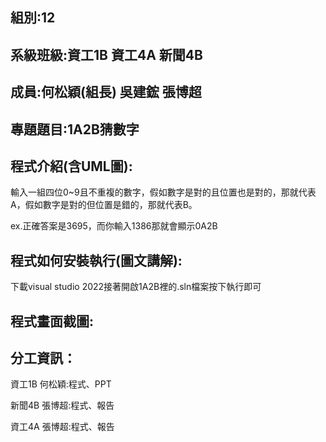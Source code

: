 ## 組別:12

## 系級班級:資工1B  資工4A  新聞4B

## 成員:何松穎(組長)  吳建鋐  張博超

## 專題題目:1A2B猜數字

## 程式介紹(含UML圖):

輸入一組四位0~9且不重複的數字，假如數字是對的且位置也是對的，那就代表A，假如數字是對的但位置是錯的，那就代表B。

ex.正確答案是3695，而你輸入1386那就會顯示0A2B

## 程式如何安裝執行(圖文講解):

下載visual studio 2022接著開啟1A2B裡的.sln檔案按下執行即可

## 程式畫面截圖:

## 分工資訊：

資工1B 何松穎:程式、PPT

新聞4B 張博超:程式、報告

資工4A 張博超:程式、報告
